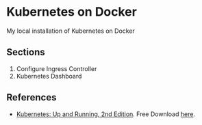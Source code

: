 # Kubernetes on Docker

My local installation of Kubernetes on Docker

## Sections

1. Configure Ingress Controller
1. Kubernetes Dashboard

## References

- [Kubernetes: Up and Running, 2nd Edition]. Free Download [here](https://azure.microsoft.com/en-ca/resources/kubernetes-up-and-running/).

[Kubernetes: Up and Running, 2nd Edition]: https://learning.oreilly.com/library/view/kubernetes-up-and/9781492046523